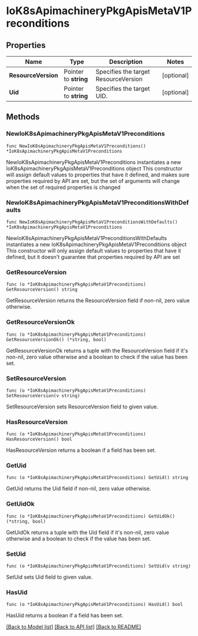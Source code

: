 # IoK8sApimachineryPkgApisMetaV1Preconditions

## Properties

Name | Type | Description | Notes
------------ | ------------- | ------------- | -------------
**ResourceVersion** | Pointer to **string** | Specifies the target ResourceVersion | [optional] 
**Uid** | Pointer to **string** | Specifies the target UID. | [optional] 

## Methods

### NewIoK8sApimachineryPkgApisMetaV1Preconditions

`func NewIoK8sApimachineryPkgApisMetaV1Preconditions() *IoK8sApimachineryPkgApisMetaV1Preconditions`

NewIoK8sApimachineryPkgApisMetaV1Preconditions instantiates a new IoK8sApimachineryPkgApisMetaV1Preconditions object
This constructor will assign default values to properties that have it defined,
and makes sure properties required by API are set, but the set of arguments
will change when the set of required properties is changed

### NewIoK8sApimachineryPkgApisMetaV1PreconditionsWithDefaults

`func NewIoK8sApimachineryPkgApisMetaV1PreconditionsWithDefaults() *IoK8sApimachineryPkgApisMetaV1Preconditions`

NewIoK8sApimachineryPkgApisMetaV1PreconditionsWithDefaults instantiates a new IoK8sApimachineryPkgApisMetaV1Preconditions object
This constructor will only assign default values to properties that have it defined,
but it doesn't guarantee that properties required by API are set

### GetResourceVersion

`func (o *IoK8sApimachineryPkgApisMetaV1Preconditions) GetResourceVersion() string`

GetResourceVersion returns the ResourceVersion field if non-nil, zero value otherwise.

### GetResourceVersionOk

`func (o *IoK8sApimachineryPkgApisMetaV1Preconditions) GetResourceVersionOk() (*string, bool)`

GetResourceVersionOk returns a tuple with the ResourceVersion field if it's non-nil, zero value otherwise
and a boolean to check if the value has been set.

### SetResourceVersion

`func (o *IoK8sApimachineryPkgApisMetaV1Preconditions) SetResourceVersion(v string)`

SetResourceVersion sets ResourceVersion field to given value.

### HasResourceVersion

`func (o *IoK8sApimachineryPkgApisMetaV1Preconditions) HasResourceVersion() bool`

HasResourceVersion returns a boolean if a field has been set.

### GetUid

`func (o *IoK8sApimachineryPkgApisMetaV1Preconditions) GetUid() string`

GetUid returns the Uid field if non-nil, zero value otherwise.

### GetUidOk

`func (o *IoK8sApimachineryPkgApisMetaV1Preconditions) GetUidOk() (*string, bool)`

GetUidOk returns a tuple with the Uid field if it's non-nil, zero value otherwise
and a boolean to check if the value has been set.

### SetUid

`func (o *IoK8sApimachineryPkgApisMetaV1Preconditions) SetUid(v string)`

SetUid sets Uid field to given value.

### HasUid

`func (o *IoK8sApimachineryPkgApisMetaV1Preconditions) HasUid() bool`

HasUid returns a boolean if a field has been set.


[[Back to Model list]](../README.md#documentation-for-models) [[Back to API list]](../README.md#documentation-for-api-endpoints) [[Back to README]](../README.md)


